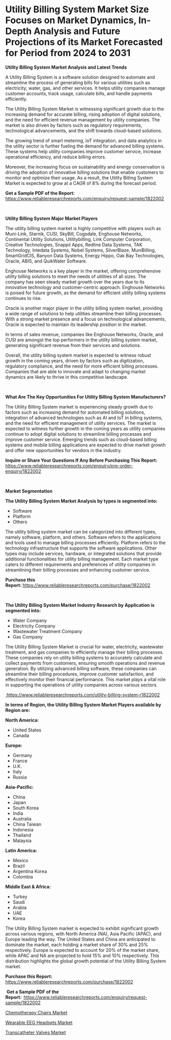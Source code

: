 <p><h1>Utility Billing System Market Size Focuses on Market Dynamics, In-Depth Analysis and Future Projections of its Market Forecasted for Period from 2024 to 2031</h1></p><p><strong>Utility Billing System Market Analysis and Latest Trends</strong></p>
<p><p>A Utility Billing System is a software solution designed to automate and streamline the process of generating bills for various utilities such as electricity, water, gas, and other services. It helps utility companies manage customer accounts, track usage, calculate bills, and handle payments efficiently.</p><p>The Utility Billing System Market is witnessing significant growth due to the increasing demand for accurate billing, rising adoption of digital solutions, and the need for efficient revenue management by utility companies. The market is also driven by factors such as regulatory requirements, technological advancements, and the shift towards cloud-based solutions.</p><p>The growing trend of smart metering, IoT integration, and data analytics in the utility sector is further fueling the demand for advanced billing systems. These systems help utility companies improve customer service, increase operational efficiency, and reduce billing errors.</p><p>Moreover, the increasing focus on sustainability and energy conservation is driving the adoption of innovative billing solutions that enable customers to monitor and optimize their usage. As a result, the Utility Billing System Market is expected to grow at a CAGR of 8% during the forecast period.</p></p>
<p><strong>Get a Sample PDF of the Report:&nbsp;</strong> <a href="https://www.reliableresearchreports.com/enquiry/request-sample/1822002">https://www.reliableresearchreports.com/enquiry/request-sample/1822002</a></p>
<p>&nbsp;</p>
<p><strong>Utility Billing System Major Market Players</strong></p>
<p><p>The utility billing system market is highly competitive with players such as Muni-Link, Starnik, CUSI, SkyBill, Cogsdale, Enghouse Networks, Continental Utility Solutions, Utilitybilling, Link Computer Corporation, Creative Technologies, Snappii Apps, Redline Data Systems, TAK Technology, Intedata Systems, Nobel Systems, SilverBlaze, MuniBilling, SmartGridCIS, Banyon Data Systems, Energy Hippo, Oak Bay Technologies, Oracle, ABIS, and QuikWater Software.</p><p>Enghouse Networks is a key player in the market, offering comprehensive utility billing solutions to meet the needs of utilities of all sizes. The company has seen steady market growth over the years due to its innovative technology and customer-centric approach. Enghouse Networks is poised for future growth, as the demand for efficient utility billing systems continues to rise.</p><p>Oracle is another major player in the utility billing system market, providing a wide range of solutions to help utilities streamline their billing processes. With a strong market presence and a focus on technological advancements, Oracle is expected to maintain its leadership position in the market.</p><p>In terms of sales revenue, companies like Enghouse Networks, Oracle, and CUSI are amongst the top performers in the utility billing system market, generating significant revenue from their services and solutions.</p><p>Overall, the utility billing system market is expected to witness robust growth in the coming years, driven by factors such as digitization, regulatory compliance, and the need for more efficient billing processes. Companies that are able to innovate and adapt to changing market dynamics are likely to thrive in this competitive landscape.</p></p>
<p>&nbsp;</p>
<p><strong>What Are The Key Opportunities For Utility Billing System Manufacturers?</strong></p>
<p><p>The Utility Billing System market is experiencing steady growth due to factors such as increasing demand for automated billing solutions, integration of advanced technologies such as AI and IoT in billing systems, and the need for efficient management of utility services. The market is expected to witness further growth in the coming years as utility companies continue to adopt digital solutions to streamline billing processes and improve customer service. Emerging trends such as cloud-based billing systems and mobile billing applications are expected to drive market growth and offer new opportunities for vendors in the industry.</p></p>
<p><strong>Inquire or Share Your Questions If Any Before Purchasing This Report:</strong> <a href="https://www.reliableresearchreports.com/enquiry/pre-order-enquiry/1822002">https://www.reliableresearchreports.com/enquiry/pre-order-enquiry/1822002</a></p>
<p>&nbsp;</p>
<p><strong>Market Segmentation</strong></p>
<p><strong>The Utility Billing System Market Analysis by types is segmented into:</strong></p>
<p><ul><li>Software</li><li>Platform</li><li>Others</li></ul></p>
<p><p>The utility billing system market can be categorized into different types, namely software, platform, and others. Software refers to the applications and tools used to manage billing processes efficiently. Platform refers to the technology infrastructure that supports the software applications. Other types may include services, hardware, or integrated solutions that provide additional functionalities for utility billing management. Each market type caters to different requirements and preferences of utility companies in streamlining their billing processes and enhancing customer service.</p></p>
<p><strong>Purchase this Report:&nbsp;</strong><a href="https://www.reliableresearchreports.com/purchase/1822002">https://www.reliableresearchreports.com/purchase/1822002</a></p>
<p>&nbsp;</p>
<p><strong>The Utility Billing System Market Industry Research by Application is segmented into:</strong></p>
<p><ul><li>Water Company</li><li>Electricity Company</li><li>Wastewater Treatment Company</li><li>Gas Company</li></ul></p>
<p><p>The Utility Billing System Market is crucial for water, electricity, wastewater treatment, and gas companies to efficiently manage their billing processes. These companies rely on utility billing systems to accurately calculate and collect payments from customers, ensuring smooth operations and revenue generation. By utilizing advanced billing software, these companies can streamline their billing procedures, improve customer satisfaction, and effectively monitor their financial performance. This market plays a vital role in supporting the operations of utility companies across various sectors.</p></p>
<p><a href="https://www.reliableresearchreports.com/utility-billing-system-r1822002">&nbsp;https://www.reliableresearchreports.com/utility-billing-system-r1822002</a></p>
<p><strong>In terms of Region, the Utility Billing System Market Players available by Region are:</strong></p>
<p>
    <p> <strong> North America: </strong>
        <ul>
            <li>United States</li>
            <li>Canada</li>
        </ul>
        </p> 
    <p> <strong> Europe: </strong>
        <ul>
            <li>Germany</li>
            <li>France</li>
            <li>U.K.</li>
            <li>Italy</li>
            <li>Russia</li>
        </ul>
        </p> 
    <p> <strong> Asia-Pacific: </strong>
        <ul>
            <li>China</li>
            <li>Japan</li>
            <li>South Korea</li>
            <li>India</li>
            <li>Australia</li>
            <li>China Taiwan</li>
            <li>Indonesia</li>
            <li>Thailand</li>
            <li>Malaysia</li>
        </ul>
        </p> 
    <p> <strong> Latin America: </strong>
        <ul>
            <li>Mexico</li>
            <li>Brazil</li>
            <li>Argentina Korea</li>
            <li>Colombia</li>
        </ul>
        </p> 
    <p> <strong> Middle East & Africa: </strong>
        <ul>
            <li>Turkey</li>
            <li>Saudi</li>
            <li>Arabia</li>
            <li>UAE</li>
            <li>Korea</li>
        </ul>
    </p>
    </p>
<p><p>The Utility Billing System market is expected to exhibit significant growth across various regions, with North America (NA), Asia Pacific (APAC), and Europe leading the way. The United States and China are anticipated to dominate the market, each holding a market share of 30% and 25% respectively. Europe is expected to account for 20% of the market share, while APAC and NA are projected to hold 15% and 10% respectively. This distribution highlights the global growth potential of the Utility Billing System market.</p></p>
<p><strong>Purchase this Report: </strong><a href="https://www.reliableresearchreports.com/purchase/1822002">https://www.reliableresearchreports.com/purchase/1822002</a></p>
<p>&nbsp;<strong>Get a Sample PDF of the Report:&nbsp;&nbsp;</strong><a href="https://www.reliableresearchreports.com/enquiry/request-sample/1822002">https://www.reliableresearchreports.com/enquiry/request-sample/1822002</a></p>
<p><strong></strong></p>
<p><p><a href="https://www.linkedin.com/pulse/chemotherapy-chairs-market-size-reveals-best-marketing-channels-ier7f?trackingId=1v4R4WlRkEmP4REpEul%2Bcg%3D%3D">Chemotherapy Chairs Market</a></p><p><a href="https://www.linkedin.com/pulse/wearable-eeg-headsetsnbspmarket-focuses-market-share-size-e6jmf?trackingId=DsizUk10BUfK0nzZrCniSw%3D%3D">Wearable EEG Headsets Market</a></p><p><a href="https://www.linkedin.com/pulse/transcatheter-valves-market-comprehensive-assessment-type-ulfhf?trackingId=iHoLteOOOvGFhzPKv7aneg%3D%3D">Transcatheter Valves Market</a></p></p>